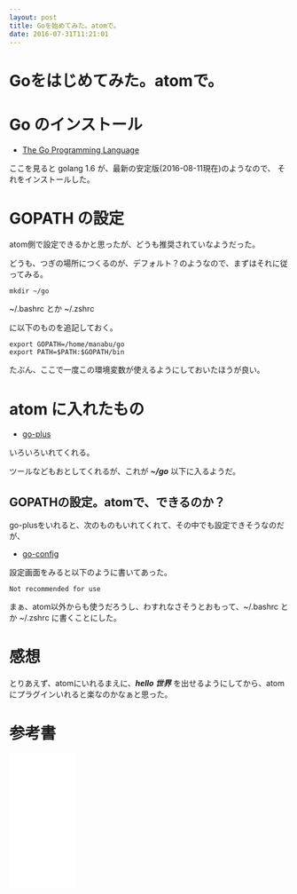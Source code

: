 ```yaml
---
layout: post
title: Goを始めてみた。atomで。
date: 2016-07-31T11:21:01
---
```


# Goをはじめてみた。atomで。

# Go のインストール

* [The Go Programming Language](https://golang.org/)

ここを見ると golang 1.6 が、最新の安定版(2016-08-11現在)のようなので、
それをインストールした。

# GOPATH の設定

atom側で設定できるかと思ったが、どうも推奨されていなようだった。

どうも、つぎの場所につくるのが、デフォルト？のようなので、まずはそれに従ってみる。

```
mkdir ~/go
```

~/.bashrc とか ~/.zshrc

に以下のものを追記しておく。

```
export GOPATH=/home/manabu/go
export PATH=$PATH:$GOPATH/bin
```

たぶん、ここで一度この環境変数が使えるようにしておいたほうが良い。

# atom に入れたもの

* [go-plus](https://atom.io/packages/go-plus)

いろいろいれてくれる。

ツールなどもおとしてくれるが、これが ***~/go*** 以下に入るようだ。

## GOPATHの設定。atomで、できるのか？

go-plusをいれると、次のものもいれてくれて、その中でも設定できそうなのだが、

* [go-config](https://atom.io/packages/go-config)

設定画面をみると以下のように書いてあった。

```
Not recommended for use
```

まぁ、atom以外からも使うだろうし、わすれなさそうとおもって、~/.bashrc とか ~/.zshrc に書くことにした。

# 感想

とりあえず、atomにいれるまえに、***hello 世界*** を出せるようにしてから、atomにプラグインいれると楽なのかなぁと思った。


# 参考書

<iframe style="width:120px;height:240px;" marginwidth="0" marginheight="0" scrolling="no" frameborder="0" src="//rcm-fe.amazon-adsystem.com/e/cm?lt1=_blank&bc1=000000&IS2=1&bg1=FFFFFF&fc1=000000&lc1=0000FF&t=mi3002-22&o=9&p=8&l=as4&m=amazon&f=ifr&ref=as_ss_li_til&asins=4621300253&linkId=54b7e05ab6406ca0d71627d0bd6794ab"></iframe>
